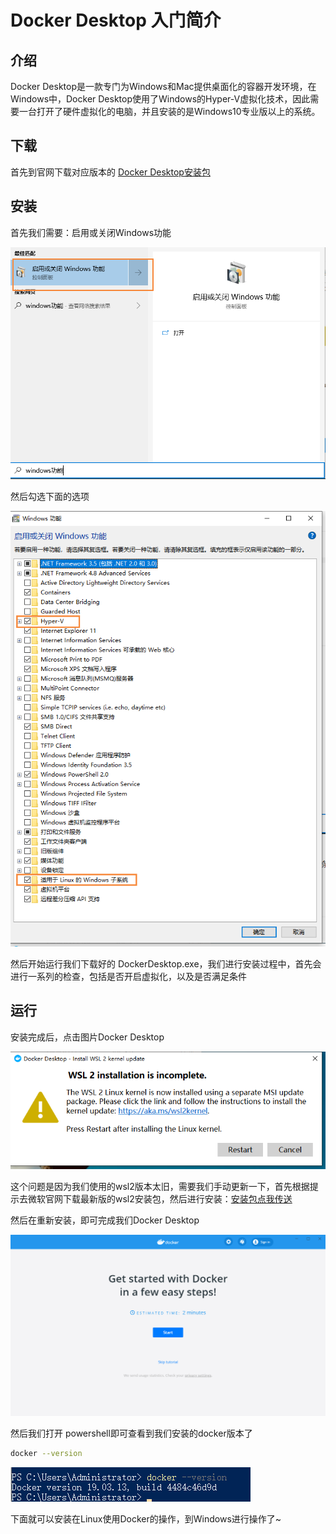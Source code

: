 # Docker Desktop 入门简介

## 介绍

Docker Desktop是一款专门为Windows和Mac提供桌面化的容器开发环境，在Windows中，Docker Desktop使用了Windows的Hyper-V虚拟化技术，因此需要一台打开了硬件虚拟化的电脑，并且安装的是Windows10专业版以上的系统。

## 下载

首先到官网下载对应版本的 [Docker Desktop安装包](https://www.docker.com/products/docker-desktop)

## 安装

首先我们需要：启用或关闭Windows功能

![image-20201209171318151](images/image-20201209171318151.png)

然后勾选下面的选项

![image-20201209171418171](images/image-20201209171418171.png)

然后开始运行我们下载好的 DockerDesktop.exe，我们进行安装过程中，首先会进行一系列的检查，包括是否开启虚拟化，以及是否满足条件

## 运行

安装完成后，点击图片Docker Desktop

![image-20201209170935134](images/image-20201209170935134.png)

这个问题是因为我们使用的wsl2版本太旧，需要我们手动更新一下，首先根据提示去微软官网下载最新版的wsl2安装包，然后进行安装：[安装包点我传送](https://wslstorestorage.blob.core.windows.net/wslblob/wsl_update_x64.msi)

然后在重新安装，即可完成我们Docker Desktop

![image-20201209171230973](images/image-20201209171230973.png)

然后我们打开 powershell即可查看到我们安装的docker版本了

```bash
docker --version
```

![image-20201209172301044](images/image-20201209172301044.png)

下面就可以安装在Linux使用Docker的操作，到Windows进行操作了~